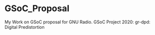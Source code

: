 # GSoC_Proposal
My Work on GSoC proposal for GNU Radio.
 GSoC Project 2020: gr-dpd: Digital Predistortion
